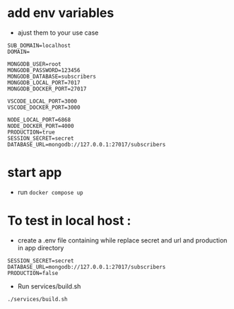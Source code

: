 
# add env variables 
- ajust them to your use case 
```
SUB_DOMAIN=localhost
DOMAIN=

MONGODB_USER=root
MONGODB_PASSWORD=123456
MONGODB_DATABASE=subscribers
MONGODB_LOCAL_PORT=7017
MONGODB_DOCKER_PORT=27017

VSCODE_LOCAL_PORT=3000
VSCODE_DOCKER_PORT=3000

NODE_LOCAL_PORT=6868
NODE_DOCKER_PORT=4000
PRODUCTION=true
SESSION_SECRET=secret
DATABASE_URL=mongodb://127.0.0.1:27017/subscribers
```

# start app
- run `docker compose up`

# To test in local host : 
- create a .env file containing while replace secret and url and production in app directory
```
SESSION_SECRET=secret
DATABASE_URL=mongodb://127.0.0.1:27017/subscribers
PRODUCTION=false
```

- Run services/build.sh
```
./services/build.sh
```
